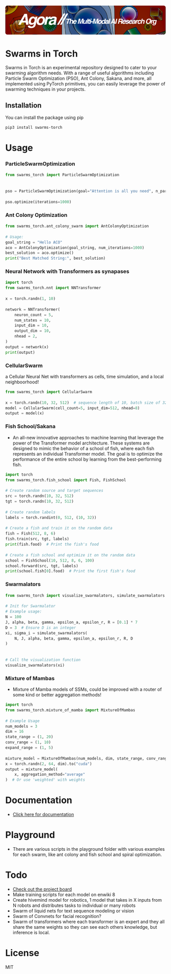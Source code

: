 [![Multi-Modality](agorabanner.png)](https://discord.gg/qUtxnK2NMf)

# Swarms in Torch
Swarms in Torch is an experimental repository designed to cater to your swarming algorithm needs. With a range of useful algorithms including Particle Swarm Optimization (PSO), Ant Colony, Sakana, and more, all implemented using PyTorch primitives, you can easily leverage the power of swarming techniques in your projects.


## Installation

You can install the package using pip

```bash
pip3 install swarms-torch
```

# Usage

### ParticleSwarmOptimization

```python
from swarms_torch import ParticleSwarmOptimization


pso = ParticleSwarmOptimization(goal="Attention is all you need", n_particles=100)

pso.optimize(iterations=1000)
```

### Ant Colony Optimization
```python
from swarms_torch.ant_colony_swarm import AntColonyOptimization

# Usage:
goal_string = "Hello ACO"
aco = AntColonyOptimization(goal_string, num_iterations=1000)
best_solution = aco.optimize()
print("Best Matched String:", best_solution)

```

### Neural Network with Transformers as synapases
```python
import torch
from swarms_torch.nnt import NNTransformer

x = torch.randn(1, 10)

network = NNTransformer(
    neuron_count = 5, 
    num_states = 10,
    input_dim = 10,
    output_dim = 10,
    nhead = 2,
)
output = network(x)
print(output)
```

### CellularSwarm
a Cellular Neural Net with transformers as cells, time simulation, and a local neighboorhood!

```python
from swarms_torch import CellularSwarm 

x = torch.randn(10, 32, 512)  # sequence length of 10, batch size of 32, embedding size of 512
model = CellularSwarm(cell_count=5, input_dim=512, nhead=8)
output = model(x)

```
### Fish School/Sakana
- An all-new innovative approaches to machine learning that leverage the power of the Transformer model architecture. These systems are designed to mimic the behavior of a school of fish, where each fish represents an individual Transformer model. The goal is to optimize the performance of the entire school by learning from the best-performing fish.

```python
import torch
from swarms_torch.fish_school import Fish, FishSchool

# Create random source and target sequences
src = torch.randn(10, 32, 512)
tgt = torch.randn(10, 32, 512)

# Create random labels
labels = torch.randint(0, 512, (10, 32))

# Create a fish and train it on the random data
fish = Fish(512, 8, 6)
fish.train(src, tgt, labels)
print(fish.food)  # Print the fish's food

# Create a fish school and optimize it on the random data
school = FishSchool(10, 512, 8, 6, 100)
school.forward(src, tgt, labels)
print(school.fish[0].food)  # Print the first fish's food

```

### Swarmalators
```python
from swarms_torch import visualize_swarmalators, simulate_swarmalators

# Init for Swarmalator
# Example usage:
N = 100
J, alpha, beta, gamma, epsilon_a, epsilon_r, R = [0.1] * 7
D = 3  # Ensure D is an integer
xi, sigma_i = simulate_swarmalators(
    N, J, alpha, beta, gamma, epsilon_a, epsilon_r, R, D
)


# Call the visualization function
visualize_swarmalators(xi)
```

### Mixture of Mambas
- Mixture of Mamba models of SSMs, could be improved with a router of some kind or better aggregation methods!

```python
import torch
from swarms_torch.mixture_of_mamba import MixtureOfMambas

# Example Usage
num_models = 3
dim = 16
state_range = (1, 20)
conv_range = (1, 10)
expand_range = (1, 5)

mixture_model = MixtureOfMambas(num_models, dim, state_range, conv_range, expand_range)
x = torch.randn(2, 64, dim).to("cuda")
output = mixture_model(
    x, aggregation_method="average"
)  # Or use 'weighted' with weights


```

# Documentation
- [Click here for documentation](https://swarmstorch.readthedocs.io/en/latest/swarms/)

# Playground
- There are various scripts in the playground folder with various examples for each swarm, like ant colony and fish school and spiral optimization.

# Todo
- [Check out the project board](https://github.com/users/kyegomez/projects/9/views/1)
- Make training scripts for each model on enwiki 8
- Create hivemind model for robotics, 1 model that takes in X inputs from N robots and distributes tasks to individual or many robots
- Swarm of liquid nets for text sequence modeling or vision
- Swarm of Convnets for facial recognition?
- Swarm of transformers where each transformer is an expert and they all share the same weights so they can see each others knowledge, but inference is local.

# License
MIT
